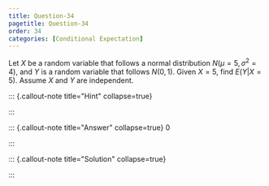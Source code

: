 ```yaml
---
title: Question-34 
pagetitle: Question-34
order: 34
categories: [Conditional Expectation]
---
```

 Let $X$ be a random variable that follows a normal distribution $N(\mu = 5, \sigma^2 = 4)$, and $Y$ is a random variable that follows $N(0, 1)$. Given $X = 5$, find $E(Y | X = 5)$. Assume $X$ and $Y$ are independent.


::: {.callout-note title="Hint" collapse=true}

:::

::: {.callout-note title="Answer" collapse=true}
0

:::

::: {.callout-note title="Solution" collapse=true}

:::